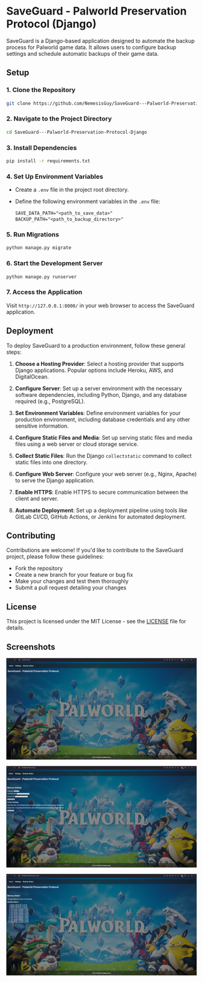 # SaveGuard - Palworld Preservation Protocol (Django)

SaveGuard is a Django-based application designed to automate the backup process for Palworld game data. It allows users to configure backup settings and schedule automatic backups of their game data.

## Setup

### 1. Clone the Repository

```bash
git clone https://github.com/NemesisGuy/SaveGuard---Palworld-Preservation-Protocol-Django.git
```

### 2. Navigate to the Project Directory

```bash
cd SaveGuard---Palworld-Preservation-Protocol-Django
```

### 3. Install Dependencies

```bash
pip install -r requirements.txt
```

### 4. Set Up Environment Variables

- Create a `.env` file in the project root directory.
- Define the following environment variables in the `.env` file:

    ```
    SAVE_DATA_PATH="<path_to_save_data>"
    BACKUP_PATH="<path_to_backup_directory>"
    ```

### 5. Run Migrations

```bash
python manage.py migrate
```

### 6. Start the Development Server

```bash
python manage.py runserver
```

### 7. Access the Application

Visit `http://127.0.0.1:8000/` in your web browser to access the SaveGuard application.

## Deployment

To deploy SaveGuard to a production environment, follow these general steps:

1. **Choose a Hosting Provider**: Select a hosting provider that supports Django applications. Popular options include Heroku, AWS, and DigitalOcean.

2. **Configure Server**: Set up a server environment with the necessary software dependencies, including Python, Django, and any database required (e.g., PostgreSQL).

3. **Set Environment Variables**: Define environment variables for your production environment, including database credentials and any other sensitive information.

4. **Configure Static Files and Media**: Set up serving static files and media files using a web server or cloud storage service.

5. **Collect Static Files**: Run the Django `collectstatic` command to collect static files into one directory.

6. **Configure Web Server**: Configure your web server (e.g., Nginx, Apache) to serve the Django application.

7. **Enable HTTPS**: Enable HTTPS to secure communication between the client and server.

8. **Automate Deployment**: Set up a deployment pipeline using tools like GitLab CI/CD, GitHub Actions, or Jenkins for automated deployment.

## Contributing

Contributions are welcome! If you'd like to contribute to the SaveGuard project, please follow these guidelines:

- Fork the repository
- Create a new branch for your feature or bug fix
- Make your changes and test them thoroughly
- Submit a pull request detailing your changes

## License

This project is licensed under the MIT License - see the [LICENSE](LICENSE) file for details.

## Screenshots

![Screenshot - Home](Screenshots/image-home.png)

![Screenshot - Backup Settings](screenshots/image-backup-settings.png)  

![Screenshot - Backups Status](screenshots/image-backup-status.png) 